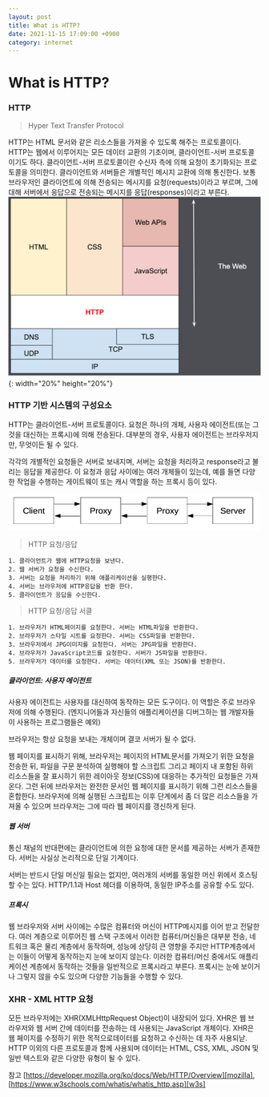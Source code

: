 ```yaml
---
layout: post
title: What is HTTP?
date: 2021-11-15 17:09:00 +0900
category: internet
---
```

# What is HTTP?
### HTTP
> Hyper Text Transfer Protocol

HTTP는 HTML 문서와 같은 리소스들을 가져올 수 있도록 해주는 프로토콜이다. HTTP는 웹에서 이루어지는 모든 데이터 교환의 기초이며, 클라이언트-서버 프로토콜이기도 하다.
클라이언트-서버 프로토콜이란 수신자 측에 의해 요청이 초기화되는 프로토콜을 의미한다.
클라이언트와 서버들은 개별적인 메시지 교환에 의해 통신한다. 보통 브라우저인 클라이언트에 의해 전송되는 메시지를 요청(requests)이라고 부르며, 그에 대해 서버에서 응답으로 전송되는 메시지를 응답(responses)이라고 부른다.
![alt text](/public/img/HTTP&layers.png){: width="20%" height="20%"}

### HTTP 기반 시스템의 구성요소
HTTP는 클라이언트-서버 프로토콜이다. 요청은 하나의 개체, 사용자 에이전트(또는 그것을 대신하는 프록시)에 의해 전송된다.
대부분의 경우, 사용자 에이전트는 브라우저지만, 무엇이든 될 수 있다.

각각의 개별적인 요청들은 서버로 보내지며, 서버는 요청을 처리하고 response라고 불리는 응답을 제공한다. 이 요청과 응답 사이에는 여러 개체들이 있는데, 예를 들면 다양한 작업을 수행하는 게이트웨이 또는 캐시 역할을 하는 프록시 등이 있다.

![alt text](/public/img/Client-server-chain.png)
> HTTP 요청/응답

    1. 클라이언트가 웹에 HTTP요청을 보낸다.
    2. 웹 서버가 요청을 수신한다.
    3. 서버는 요청을 처리하기 위해 애플리케이션을 실행한다.
    4. 서버는 브라우저에 HTTP응답을 반환 한다.
    5. 클라이언트가 응답을 수신한다.

> HTTP 요청/응답 서클

    1. 브라우저가 HTML페이지를 요청한다. 서버는 HTML파일을 반환한다.
    2. 브라우저가 스타일 시트를 요청한다. 서버는 CSS파일을 반환한다.
    3. 브라우저에서 JPG이미지를 요청한다. 서버는 JPG파일을 반환한다.
    4. 브라우저가 JavaScript코드를 요청한다. 서버가 JS파일을 반환한다.
    5. 브라우저가 데이터를 요청한다. 서버는 데이터(XML 또는 JSON)를 반환한다.

##### 클라이언트: 사용자 에이전트
사용자 에이전트는 사용자를 대신하여 동작하는 모든 도구이다. 이 역할은 주로 브라우저에 의해 수행된다. (엔지니어들과 자신들의 애플리케이션을 디버그하는 웹 개발자들이 사용하는 프로그램들은 예외)

브라우저는 항상 요청을 보내는 개체이며 결코 서버가 될 수 없다.

웹 페이지를 표시하기 위해, 브라우저는 페이지의 HTML문서를 가져오기 위한 요청을 전송한 뒤, 파일을 구문 분석하여 실행해야 할 스크립트 그리고 페이지 내 포함된 하위 리소스들을 잘 표시하기 위한 레이아웃 정보(CSS)에 대응하는 추가적인 요청들은 가져온다. 그런 뒤에 브라우저는 완전한 문서인 웹 페이지를 표시하기 위해 그런 리소스들을 혼합한다. 브라우저에 의해 실행된 스크립트는 이후 단계에서 좀 더 많은 리소스들을 가져올 수 있으며 브라우저는 그에 따라 웹 페이지를 갱신하게 된다.

##### 웹 서버
통신 채널의 반대편에는 클라이언트에 의한 요청에 대한 문서를 제공하는 서버가 존재한다. 서버는 사실상 논리적으로 단일 기계이다.

서버는 반드시 단일 머신일 필요는 없지만, 여러개의 서버를 동일한 머신 위에서 호스팅 할 수는 있다. HTTP/1.1과 Host 헤더를 이용하여, 동일한 IP주소를 공유할 수도 있다.

##### 프록시
웹 브라우저와 서버 사이에는 수많은 컴퓨터와 머신이 HTTP메시지를 이어 받고 전달한다. 여러 계층으로 이루어진 웹 스택 구조에서 이러한 컴퓨터/머신들은 대부분 전송, 네트워크 혹은 물리 계층에서 동작하며, 성능에 상당히 큰 영향을 주지만 HTTP계층에서는 이들이 어떻게 동작하는지 눈에 보이지 않는다. 이러한 컴퓨터/머신 중에서도 애플리케이션 계층에서 동작하는 것들을 일반적으로 프록시라고 부른다. 프록시는 눈에 보이거나 그렇지 않을 수도 있으며 다양한 기능들을 수행할 수 있다.

### XHR - XML HTTP 요청
모든 브라우저에는 XHR(XMLHttpRequest Object)이 내장되어 있다.
XHR은 웹 브라우저와 웹 서버 간에 데이터를 전송하는 데 사용되는 JavaScript 개체이다.
XHR은 웹 페이지를 수정하기 위한 목적으로데이터를 요청하고 수신하는 데 자주 사용되낟.
HTTP 이외의 다른 프로토콜과 함께 사용되며 데이터는 HTML, CSS, XML, JSON 및 일반 텍스트와 같은 다양한 유형이 될 수 있다.


참고 
[https://developer.mozilla.org/ko/docs/Web/HTTP/Overview][mozilla],
[https://www.w3schools.com/whatis/whatis_http.asp][w3s]

[mozilla]: https://developer.mozilla.org/ko/docs/Web/HTTP/Overview
[w3s]: https://www.w3schools.com/whatis/whatis_http.asp